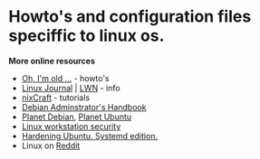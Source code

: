 # Howto's and configuration files speciffic to linux os.

**More online resources**
* [Oh, I'm old ...](https://tldp.org/) - howto's
* [Linux Journal](https://www.linuxjournal.com/) | [LWN](https://lwn.net/) - info
* [nixCraft](https://www.cyberciti.biz/) - tutorials
* [Debian Adminstrator's Handbook](https://debian-handbook.info/browse/stable/)
* [Planet Debian](https://planet.debian.org/), [Planet Ubuntu](https://planet.ubuntu.com)
* [Linux workstation security](https://github.com/lfit/itpol/blob/master/linux-workstation-security.md)
* [Hardening Ubuntu. Systemd edition.](https://github.com/konstruktoid/hardening)
* Linux on [Reddit](https://www.reddit.com/r/linux/)

